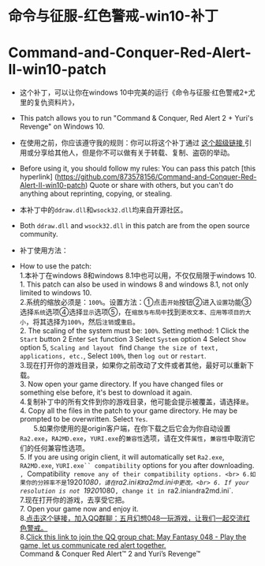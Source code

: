 # 命令与征服-红色警戒-win10-补丁<br>
# Command-and-Conquer-Red-Alert-II-win10-patch<br>

* 这个补丁，可以让你在windows 10中完美的运行《命令与征服·红色警戒2+尤里的复仇资料片》，<br>
* This patch allows you to run "Command & Conquer, Red Alert 2 + Yuri's Revenge" on Windows 10.<br>

* 在使用之前，你应该遵守我的规则：你可以将这个补丁通过 [ 这个超级链接 ]( https://github.com/873578156/Command-and-Conquer-Red-Alert-II-win10-patch )引用或分享给其他人，但是你不可以做有关于转载、复制、盗窃的举动。<br>
* Before using it, you should follow my rules: You can pass this patch [this hyperlink] (https://github.com/873578156/Command-and-Conquer-Red-Alert-II-win10-patch) Quote or share with others, but you can't do anything about reprinting, copying, or stealing. <br>

* 本补丁中的`ddraw.dll`和`wsock32.dll`均来自开源社区。<br>
* Both `ddraw.dll` and `wsock32.dll` in this patch are from the open source community. <br>

* 补丁使用方法：<br>
* How to use the patch:<br>
        1.本补丁在windows 8和windows 8.1中也可以用，不仅仅局限于windows 10.<br>
        1. This patch can also be used in windows 8 and windows 8.1, not only limited to windows 10.<br>
        2.系统的缩放必须是：`100%`。设置方法：①点击`开始`按钮②进入`设置`功能③选择`系统`选项④选择`显示`选项⑤，在`缩放与布局中`找到`更改文本、应用等项目的大小`，将其选择为`100%`，然后`注销`或`重启`。<br>
        2. The scaling of the system must be: `100%`. Setting method: 1 Click the `Start` button 2 Enter `Set` function 3 Select `System` option 4 Select `Show` option 5, `Scaling and layout ` find `Change the size of text, applications, etc.`, Select `100%`, then `log out` or `restart`. <br>
        3.现在打开你的游戏目录，如果你之前改动了文件或者其他，最好可以重新下载。<br>
        3. Now open your game directory. If you have changed files or something else before, it's best to download it again. <br>
        4.复制补丁中的所有文件到你的游戏目录，他可能会提示被覆盖，请选择`是`。<br>
        4. Copy all the files in the patch to your game directory. He may be prompted to be overwritten. Select `Yes`. <br>
        5.如果你使用的是origin客户端，在你下载之后它会为你自动设置`Ra2.exe`，`RA2MD.exe`，`YURI.exe`的`兼容性`选项，请在文件`属性`，`兼容性`中取消它们的任何兼容性选项。<br>
        5. If you are using origin client, it will automatically set `Ra2.exe`, `RA2MD.exe`, `YURI.exe`` compatibility` options for you after downloading. `, `Compatibility` remove any of their compatibility options. <br>
        6.如果你的分辨率不是`1920*1080`，请在`ra2.ini`和`ra2md.ini`中更改。<br>
        6. If your resolution is not `1920*1080`, change it in `ra2.ini` and `ra2md.ini`. <br>
        7.现在打开你的游戏，去享受它把。<br>
        7. Open your game now and enjoy it. <br>
        8.[点击这个链接，加入QQ群聊：五月幻想048—玩游戏，让我们一起交流红色警戒。](https://jq.qq.com/?_wv=1027&k=5HiqSxF)<br>
        8.[Click this link to join the QQ group chat: May Fantasy 048 - Play the game, let us communicate red alert together. ](https://jq.qq.com/?_wv=1027&k=5HiqSxF)<br>
Command & Conquer Red Alert™ 2 and Yuri’s Revenge™
